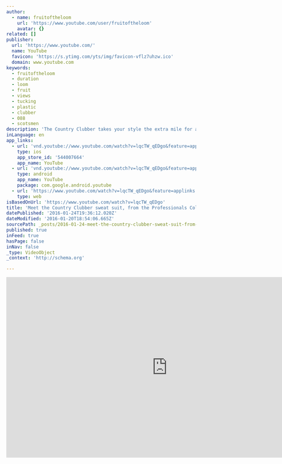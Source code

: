 ```yaml
---
author:
  - name: fruitoftheloom
    url: 'https://www.youtube.com/user/fruitoftheloom'
    avatar: {}
related: []
publisher:
  url: 'https://www.youtube.com/'
  name: YouTube
  favicon: 'https://s.ytimg.com/yts/img/favicon-vflz7uhzw.ico'
  domain: www.youtube.com
keywords:
  - fruitoftheloom
  - duration
  - loom
  - fruit
  - views
  - tucking
  - plastic
  - clubber
  - 088
  - scotsmen
description: 'The Country Clubber takes your style the extra mile for any afternoon event thrown by a philanthropic organization, influential friend, or friendly foe.'
inLanguage: en
app_links:
  - url: 'vnd.youtube://www.youtube.com/watch?v=lqcTW_qEDgo&feature=applinks'
    type: ios
    app_store_id: '544007664'
    app_name: YouTube
  - url: 'vnd.youtube://www.youtube.com/watch?v=lqcTW_qEDgo&feature=applinks'
    type: android
    app_name: YouTube
    package: com.google.android.youtube
  - url: 'https://www.youtube.com/watch?v=lqcTW_qEDgo&feature=applinks'
    type: web
isBasedOnUrl: 'https://www.youtube.com/watch?v=lqcTW_qEDgo'
title: 'Meet the Country Clubber sweat suit, from the Professionals Collection'
datePublished: '2016-01-24T19:36:12.020Z'
dateModified: '2016-01-20T18:54:06.665Z'
sourcePath: _posts/2016-01-24-meet-the-country-clubber-sweat-suit-from-the-professionals.md
published: true
inFeed: true
hasPage: false
inNav: false
_type: VideoObject
_context: 'http://schema.org'

---
```

<iframe src="https://cdn.embedly.com/widgets/media.html?src=https%3A%2F%2Fwww.youtube.com%2Fembed%2FlqcTW_qEDgo%3Ffeature%3Doembed&amp;url=https%3A%2F%2Fwww.youtube.com%2Fwatch%3Fv%3DlqcTW_qEDgo&amp;image=https%3A%2F%2Fi.ytimg.com%2Fvi%2FlqcTW_qEDgo%2Fhqdefault.jpg&amp;key=b7d04c9b404c499eba89ee7072e1c4f7&amp;type=text%2Fhtml&amp;schema=youtube" width="854" height="480" scrolling="no" frameborder="0" allowfullscreen="allowfullscreen" style=""></iframe>